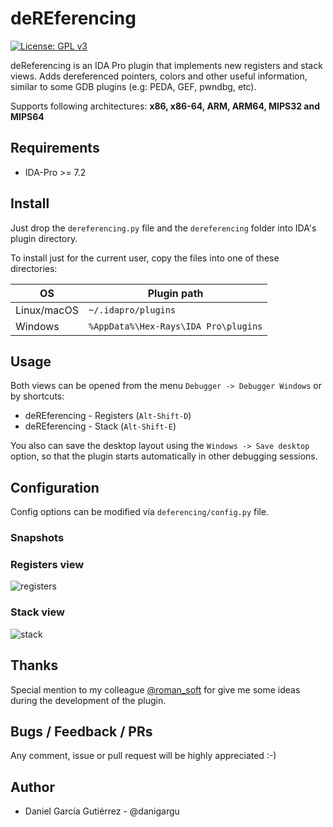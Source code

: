 # deREferencing

 [![License: GPL v3](https://img.shields.io/badge/License-GPLv3-blue.svg)](https://www.gnu.org/licenses/gpl-3.0)

deReferencing is an IDA Pro plugin that implements new registers and stack views. Adds dereferenced pointers, colors and other useful information, similar to some GDB plugins (e.g: PEDA, GEF, pwndbg, etc).

Supports following architectures: **x86, x86-64, ARM, ARM64, MIPS32 and MIPS64**

## Requirements

* IDA-Pro >= 7.2

## Install

Just drop the `dereferencing.py` file and the `dereferencing` folder into IDA's plugin directory.

To install just for the current user, copy the files into one of these directories:

| OS          | Plugin path                          |
| ----------- | ------------------------------------ |
| Linux/macOS | `~/.idapro/plugins`                  |
| Windows     | `%AppData%\Hex-Rays\IDA Pro\plugins` |

## Usage

Both views can be opened from the menu `Debugger -> Debugger Windows` or by shortcuts:

* deREferencing - Registers (`Alt-Shift-D`)
* deREferencing - Stack (`Alt-Shift-E`)

You also can save the desktop layout using the `Windows -> Save desktop` option, so that the plugin starts automatically in other debugging sessions.

## Configuration

Config options can be modified vía `deferencing/config.py` file.

### Snapshots

### Registers view

![registers](https://user-images.githubusercontent.com/1675387/64848469-925f0680-d611-11e9-8418-06c5354894be.png)

### Stack view

![stack](https://user-images.githubusercontent.com/1675387/64848678-144f2f80-d612-11e9-8cb1-f3f3a837b267.png)

## Thanks

Special mention to my colleague [@roman_soft](https://twitter.com/roman_soft) for give me some ideas during the development of the plugin.

## Bugs / Feedback / PRs

Any comment, issue or pull request will be highly appreciated :-)

## Author

* Daniel García Gutiérrez - @danigargu
